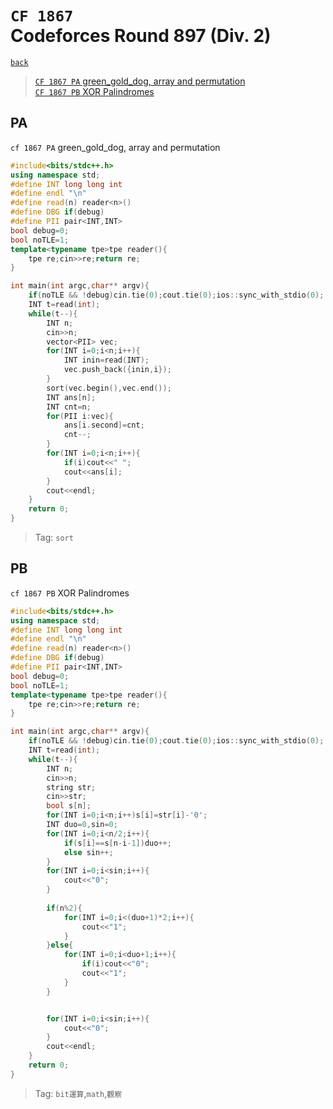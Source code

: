 # `CF 1867` <br>Codeforces Round 897 (Div. 2)
[`back`](../)

> [`CF 1867 PA` green_gold_dog, array and permutation](#pa)  
> [`CF 1867 PB` XOR Palindromes](#pb)  

## PA
`cf 1867 PA` green_gold_dog, array and permutation
```c++
#include<bits/stdc++.h>
using namespace std;
#define INT long long int
#define endl "\n"
#define read(n) reader<n>()
#define DBG if(debug)
#define PII pair<INT,INT>
bool debug=0;
bool noTLE=1;
template<typename tpe>tpe reader(){
	tpe re;cin>>re;return re;
}

int main(int argc,char** argv){
	if(noTLE && !debug)cin.tie(0);cout.tie(0);ios::sync_with_stdio(0);
	INT t=read(int);
	while(t--){
		INT n;
		cin>>n;
		vector<PII> vec;
		for(INT i=0;i<n;i++){
			INT inin=read(INT);
			vec.push_back({inin,i});
		}
		sort(vec.begin(),vec.end());
		INT ans[n];
		INT cnt=n;
		for(PII i:vec){
			ans[i.second]=cnt;
			cnt--;
		}
		for(INT i=0;i<n;i++){
			if(i)cout<<" ";
			cout<<ans[i];
		}
		cout<<endl;
	}
	return 0;
}
```

> Tag:
> `sort`

## PB
`cf 1867 PB` XOR Palindromes
```c++
#include<bits/stdc++.h>
using namespace std;
#define INT long long int
#define endl "\n"
#define read(n) reader<n>()
#define DBG if(debug)
#define PII pair<INT,INT>
bool debug=0;
bool noTLE=1;
template<typename tpe>tpe reader(){
	tpe re;cin>>re;return re;
}

int main(int argc,char** argv){
	if(noTLE && !debug)cin.tie(0);cout.tie(0);ios::sync_with_stdio(0);
	INT t=read(int);
	while(t--){
		INT n;
		cin>>n;
		string str;
		cin>>str;
		bool s[n];
		for(INT i=0;i<n;i++)s[i]=str[i]-'0';
		INT duo=0,sin=0;
		for(INT i=0;i<n/2;i++){
			if(s[i]==s[n-i-1])duo++;
			else sin++;
		}
		for(INT i=0;i<sin;i++){
			cout<<"0";
		}
		
		if(n%2){
			for(INT i=0;i<(duo+1)*2;i++){
				cout<<"1";
			}
		}else{
			for(INT i=0;i<duo+1;i++){
				if(i)cout<<"0";
				cout<<"1";
			}
		}


		for(INT i=0;i<sin;i++){
			cout<<"0";
		}
		cout<<endl;
	}
	return 0;
}
```

> Tag:
> `bit運算`,`math`,`觀察`

[`Codeforces`]: /OJ_ans/cf
[`Zerojudge`]: /OJ_ans/zj
[`PCIC`]: /OJ_ans/PCIC